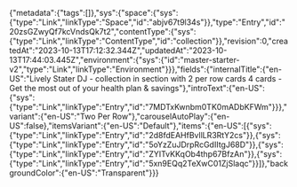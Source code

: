 {"metadata":{"tags":[]},"sys":{"space":{"sys":{"type":"Link","linkType":"Space","id":"abjv67t9l34s"}},"type":"Entry","id":"20zsGZwyQf7kcVndsQk7t2","contentType":{"sys":{"type":"Link","linkType":"ContentType","id":"collection"}},"revision":0,"createdAt":"2023-10-13T17:12:32.344Z","updatedAt":"2023-10-13T17:44:03.445Z","environment":{"sys":{"id":"master-starter-v2","type":"Link","linkType":"Environment"}}},"fields":{"internalTitle":{"en-US":"Lively Stater DJ - collection in section with 2 per row cards 4 cards - Get the most out of your health plan & savings"},"introText":{"en-US":{"sys":{"type":"Link","linkType":"Entry","id":"7MDTxKwnbm0TK0mADbKFWm"}}},"variant":{"en-US":"Two Per Row"},"carouselAutoPlay":{"en-US":false},"itemsVariant":{"en-US":"Default"},"items":{"en-US":[{"sys":{"type":"Link","linkType":"Entry","id":"2d8fdEAHfBvllLR3RtY2cs"}},{"sys":{"type":"Link","linkType":"Entry","id":"5oYzZuJDrpRcGdIItgJ68D"}},{"sys":{"type":"Link","linkType":"Entry","id":"ZYITvKKqOb4thp67BfzAn"}},{"sys":{"type":"Link","linkType":"Entry","id":"5xn9EQq2TeXwC01ZjSlaqc"}}]},"backgroundColor":{"en-US":"Transparent"}}}